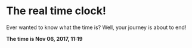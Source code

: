 # The real time clock!

Ever wanted to know what the time is? Well, your journey is about to end!

**The time is Nov 06, 2017, 11:19**
